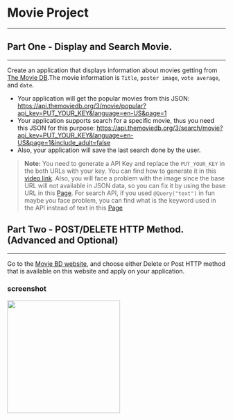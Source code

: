 # Movie Project
---
## Part One - Display and Search Movie.
---
Create an application that displays information about movies getting from [The Movie DB](https://developers.themoviedb.org/3/getting-started/introduction).The movie information is `Title`, `poster image`, `vote average`, and `date`.
- Your application will get the popular movies from this JSON: https://api.themoviedb.org/3/movie/popular?api_key=PUT_YOUR_KEY&language=en-US&page=1
- Your application supports search for a specific movie, thus you need this JSON for this purpose: https://api.themoviedb.org/3/search/movie?api_key=PUT_YOUR_KEY&language=en-US&page=1&include_adult=false
- Also, your application will save the last search done by the user.

> **Note:** 
>You need to generate a API Key and replace the `PUT_YOUR_KEY` in the both URLs with your key. You can find how to generate it in this [video link](https://www.youtube.com/watch?v=Gf45f5cW6c4). 
>Also, you will face a problem with the image since the base URL will not available in JSON data, so you can fix it by using the base URL in this [Page](https://developers.themoviedb.org/3/getting-started/images).
> For search API, if you used `@Query("text")` in fun maybe you face problem, you can find what is the keyword used in the API instead of text in this [Page](https://developers.themoviedb.org/3/search/search-movies)


## Part Two - POST/DELETE HTTP Method. (Advanced and Optional)
---
Go to the [Movie BD website](https://developers.themoviedb.org/3/getting-started/introduction), and choose either Delete or Post HTTP method that is available on this website and apply on your application.


### screenshot
<img src="https://user-images.githubusercontent.com/91476827/140616827-d37852d4-d733-4823-8409-c1cc9b6a6d75.png" width="260">

